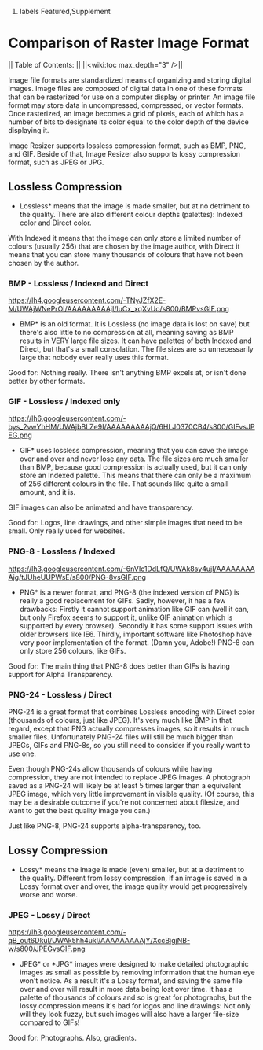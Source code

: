 1.  labels Featured,Supplement

# Comparison of Raster Image Format

|| Table of Contents: || ||<wiki:toc max_depth="3" />||

Image file formats are standardized means of organizing and storing
digital images. Image files are composed of digital data in one of these
formats that can be rasterized for use on a computer display or printer.
An image file format may store data in uncompressed, compressed, or
vector formats. Once rasterized, an image becomes a grid of pixels, each
of which has a number of bits to designate its color equal to the color
depth of the device displaying it.

Image Resizer supports lossless compression format, such as BMP, PNG,
and GIF. Beside of that, Image Resizer also supports lossy compression
format, such as JPEG or JPG.

## Lossless Compression

  - Lossless\* means that the image is made smaller, but at no detriment
    to the quality. There are also different colour depths (palettes):
    Indexed color and Direct color.

With Indexed it means that the image can only store a limited number of
colours (usually 256) that are chosen by the image author, with Direct
it means that you can store many thousands of colours that have not been
chosen by the
author.

### BMP - Lossless / Indexed and Direct

<https://lh4.googleusercontent.com/-TNyJZfX2E-M/UWAjWNePrOI/AAAAAAAAAjI/luCx_xqXvUo/s800/BMPvsGIF.png>

  - BMP\* is an old format. It is Lossless (no image data is lost on
    save) but there's also little to no compression at all, meaning
    saving as BMP results in VERY large file sizes. It can have palettes
    of both Indexed and Direct, but that's a small consolation. The file
    sizes are so unnecessarily large that nobody ever really uses this
    format.

Good for: Nothing really. There isn't anything BMP excels at, or isn't
done better by other
formats.

### GIF - Lossless / Indexed only

<https://lh6.googleusercontent.com/-bys_2vwYhHM/UWAjbBLZe9I/AAAAAAAAAjQ/6HLJ0370CB4/s800/GIFvsJPEG.png>

  - GIF\* uses lossless compression, meaning that you can save the image
    over and over and never lose any data. The file sizes are much
    smaller than BMP, because good compression is actually used, but it
    can only store an Indexed palette. This means that there can only be
    a maximum of 256 different colours in the file. That sounds like
    quite a small amount, and it is.

GIF images can also be animated and have transparency.

Good for: Logos, line drawings, and other simple images that need to be
small. Only really used for
websites.

### PNG-8 - Lossless / Indexed

<https://lh3.googleusercontent.com/-6nVIc1DdLfQ/UWAk8sy4ujI/AAAAAAAAAjg/tJUheUUPWsE/s800/PNG-8vsGIF.png>

  - PNG\* is a newer format, and PNG-8 (the indexed version of PNG) is
    really a good replacement for GIFs. Sadly, however, it has a few
    drawbacks: Firstly it cannot support animation like GIF can (well it
    can, but only Firefox seems to support it, unlike GIF animation
    which is supported by every browser). Secondly it has some support
    issues with older browsers like IE6. Thirdly, important software
    like Photoshop have very poor implementation of the format. (Damn
    you, Adobe\!) PNG-8 can only store 256 colours, like GIFs.

Good for: The main thing that PNG-8 does better than GIFs is having
support for Alpha Transparency.

### PNG-24 - Lossless / Direct

PNG-24 is a great format that combines Lossless encoding with Direct
color (thousands of colours, just like JPEG). It's very much like BMP in
that regard, except that PNG actually compresses images, so it results
in much smaller files. Unfortunately PNG-24 files will still be much
bigger than JPEGs, GIFs and PNG-8s, so you still need to consider if you
really want to use one.

Even though PNG-24s allow thousands of colours while having compression,
they are not intended to replace JPEG images. A photograph saved as a
PNG-24 will likely be at least 5 times larger than a equivalent JPEG
image, which very little improvement in visible quality. (Of course,
this may be a desirable outcome if you're not concerned about filesize,
and want to get the best quality image you can.)

Just like PNG-8, PNG-24 supports alpha-transparency, too.

## Lossy Compression

  - Lossy\* means the image is made (even) smaller, but at a detriment
    to the quality. Different from lossy compression, if an image is
    saved in a Lossy format over and over, the image quality would get
    progressively worse and
worse.

### JPEG - Lossy / Direct

<https://lh3.googleusercontent.com/-qB_out6DkuI/UWAk5hh4ukI/AAAAAAAAAjY/XccBigjNB-w/s800/JPEGvsGIF.png>

  - JPEG\* or \*JPG\* images were designed to make detailed photographic
    images as small as possible by removing information that the human
    eye won't notice. As a result it's a Lossy format, and saving the
    same file over and over will result in more data being lost over
    time. It has a palette of thousands of colours and so is great for
    photographs, but the lossy compression means it's bad for logos and
    line drawings: Not only will they look fuzzy, but such images will
    also have a larger file-size compared to GIFs\!

Good for: Photographs. Also, gradients.
